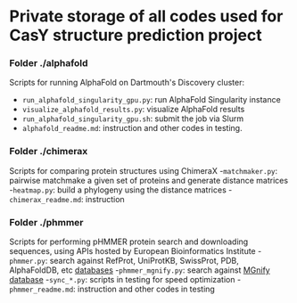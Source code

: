 # Private storage of all codes used for CasY structure prediction project

### Folder ./alphafold
Scripts for running AlphaFold on Dartmouth's Discovery cluster:
  - `run_alphafold_singularity_gpu.py`: run AlphaFold Singularity instance
  - `visualize_alphafold_results.py`: visualize AlphaFold results
  - `run_alphafold_singularity_gpu.sh`: submit the job via Slurm
  - `alphafold_readme.md`: instruction 
and other codes in testing.

### Folder ./chimerax
Scripts for comparing protein structures using ChimeraX
  -`matchmaker.py`: pairwise matchmake a given set of proteins and generate distance matrices
  -`heatmap.py`: build a phylogeny using the distance matrices
  -`chimerax_readme.md`: instruction

### Folder ./phmmer
Scripts for performing pHMMER protein search and downloading sequences, using APIs hosted by European Bioinformatics Institute
  -`phmmer.py`: search against RefProt, UniProtKB, SwissProt, PDB, AlphaFoldDB, etc [databases](https://www.ebi.ac.uk/Tools/hmmer/search/phmmer)
  -`phmmer_mgnify.py`: search against [MGnify database](https://www.ebi.ac.uk/metagenomics/sequence-search/search/phmmer) 
  -`sync_*.py`: scripts in testing for speed optimization
  -`phmmer_readme.md`: instruction
and other codes in testing

